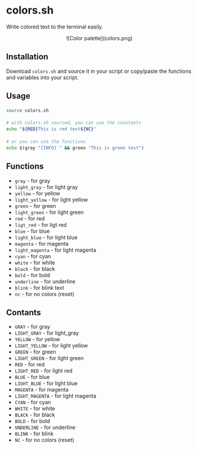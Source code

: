 # colors.sh

Write colored text to the terminal easily.

<center>
![Color palette](colors.png)
</center>

## Installation

Download `colors.sh` and source it in your script or copy/paste the functions and variables into your script.

## Usage

```sh
source colors.sh

# with colors.sh sourced, you can use the constants
echo "${RED}This is red text${NC}"

# or you can use the functions
echo $(gray "[INFO] " && green "This is green test")
```

## Functions

- `gray` - for gray
- `light_gray` - for light gray
- `yellow` - for yellow
- `light_yellow` - for light yellow
- `green` - for green
- `light_green` - for light green
- `red` - for red
- `ligt_red` - for ligt red
- `blue` - for blue
- `light_blue` - for light blue
- `magenta` - for magenta
- `light_magenta` - for light magenta
- `cyan` - for cyan
- `white` - for white
- `black` - for black
- `bold` - for bold
- `underline` - for underline
- `blink` - for blink text
- `nc` - for no colors (reset)

## Contants

- `GRAY` - for gray
- `LIGHT_GRAY` - for light_gray
- `YELLOW` - for yellow
- `LIGHT_YELLOW` - for light yellow
- `GREEN` - for green
- `LIGHT_GREEN` - for light green
- `RED` - for red
- `LIGHT_RED` - for light red
- `BLUE` - for blue
- `LIGHT_BLUE` - for light blue
- `MAGENTA` - for magenta
- `LIGHT_MAGENTA` - for light magenta
- `CYAN` - for cyan
- `WHITE` - for white
- `BLACK` - for black
- `BOLD` - for bold
- `UNDERLINE` - for underline
- `BLINK` - for blink
- `NC` - for no colors (reset)